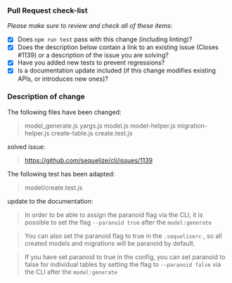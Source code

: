 <!--
Please fill in the template below.
If unsure about something, just do as best as you're able.

You may skip the template below, if
 - You are only updating documentation
 - You are only fixing minor issue, which does not impact public API
-->

### Pull Request check-list

_Please make sure to review and check all of these items:_

- [x] Does `npm run test` pass with this change (including linting)?
- [x] Does the description below contain a link to an existing issue (Closes #1139) or a description of the issue you are solving?
- [x] Have you added new tests to prevent regressions?
- [x] Is a documentation update included (if this change modifies existing APIs, or introduces new ones)?

<!-- NOTE: these things are not required to open a PR and can be done afterwards / while the PR is open. -->

### Description of change
The following files have been changed:
>model_generate.js
>yargs.js
>model.js
>model-helper.js
>migration-helper.js
>create-table.js
>create.test.js

solved issue: 
>https://github.com/sequelize/cli/issues/1139

The following test has been adapted: 
>model/create.test.js

update to the documentation: 

>In order to be able to assign the paranoid flag via the CLI, it is possible to set the flag ```--paranoid true``` after the ```model:generate``` 

>You can also set the paranoid flag to true in the ```.sequelizerc``` , so all created models and migrations will be paranoid by default. 

>If you have set paranoid to true in the config, you can set paranoid to false for individual tables by setting the flag to ```--paranoid false``` via the CLI after the ```model:generate```